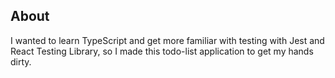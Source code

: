 ## About

I wanted to learn TypeScript and get more familiar with testing with Jest and React Testing Library, so I made this todo-list application to get my hands dirty.
